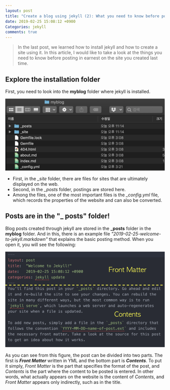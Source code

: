 ```yaml
---
layout: post
title: "Create a blog using jekyll (2): What you need to know before posting"
date: 2019-02-25 15:08:12 +0900
Categories: jekyll
comments: true
---
```


> In the last post, we learned how to install jekyll and how to create a site using it. In this article, I would like to take a look at the things you need to know before posting in earnest on the site you created last time.


## Explore the installation folder

First, you need to look into the **myblog** folder where jekyll is installed.

<img src="https://github.com/newjin87/storage/blob/master/_img/jekyll/dir.png?raw=true">

* First, in the *_site* folder, there are files for sites that are ultimately displayed on the web.
* Second, in the *_posts* folder, postings are stored here.
* Among the files, one of the most important files is the *_config.yml* file, which records the properties of the website and can also be converted.

## Posts are in the "_ posts" folder!

Blog posts created through jekyll are stored in the **_posts** folder in the **myblog** folder. And in this, there is an example file *"2019-02-25-welcome-to-jekyll.markdown"* that explains the basic posting method. When you open it, you will see the following:

<img src="https://github.com/newjin87/storage/blob/master/_img/jekyll/front.png?raw=true">

As you can see from this figure, the post can be divided into two parts. The first is ***Front Matter*** written in YML and the bottom part is ***Contents***.
To put it simply, *Front Matter* is the part that specifies the format of the post, and *Contents* is the part where the content to be posted is entered.
In other words, what actually appears on the website is the content of *Contents*, and *Front Matter* appears only indirectly, such as in the title.